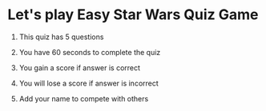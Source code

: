 # Let's play Easy Star Wars Quiz Game

1. This quiz has 5 questions

2. You have 60 seconds to complete the quiz

3. You gain a score if answer is correct 

4. You will lose a score if answer is incorrect 

5. Add your name to compete with others 